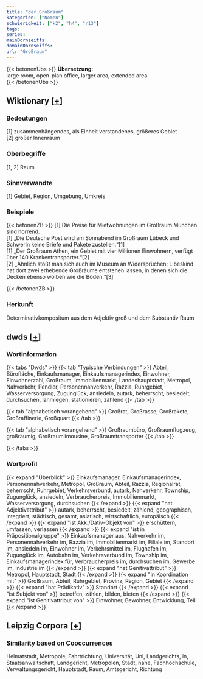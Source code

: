 ```yaml
---
title: "der Großraum"
kategorien: ["Nomen"]
schwierigkeit: ["k2", "h4", "r13"]
tags:
series:
mainDornseiffs:
domainDornseiffs:
url: "Großraum"
---
```


{{< betonenÜbs >}}
**Übersetzung:**  
large room, open-plan office, larger area, extended area  
{{< /betonenÜbs >}}

## Wiktionary [[+](https://de.wiktionary.org/wiki/Großraum)]

### Bedeutungen
[1] zusammenhängendes, als Einheit verstandenes, größeres Gebiet  
[2] großer Innenraum  

### Oberbegriffe
[1, 2] Raum  

### Sinnverwandte
[1] Gebiet, Region, Umgebung, Umkreis  

### Beispiele
{{< betonenZB >}}
[1] Die Preise für Mietwohnungen im Großraum München sind horrend.  
[1] „Die Deutsche Post wird am Sonnabend im Großraum Lübeck und Schwerin keine Briefe und Pakete zustellen.“[1]  
[1] „Der Großraum Athen, ein Gebiet mit vier Millionen Einwohnern, verfügt über 140 Krankentransporter.“[2]  
[2] „Ähnlich stößt man sich auch im Museum an Widersprüchen: Libeskind hat dort zwei erhebende Großräume entstehen lassen, in denen sich die Decken ebenso wölben wie die Böden.“[3]  

{{< /betonenZB >}}
### Herkunft
Determinativkompositum aus dem Adjektiv groß und dem Substantiv Raum  



## dwds [[+](https://www.dwds.de/wb/Großraum)]

### Wortinformation
{{< tabs "Dwds" >}}
{{< tab "Typische Verbindungen" >}}
Abteil, Bürofläche, Einkaufsmanager, Einkaufsmanagerindex, Einwohner, Einwohnerzahl, Großraum, Immobilienmarkt, Landeshauptstadt, Metropol, Nahverkehr, Pendler, Personennahverkehr, Razzia, Ruhrgebiet, Wasserversorgung, Zugunglück, ansiedeln, autark, beherrscht, besiedelt, durchsuchen, lahmlegen, stationieren, zählend
{{< /tab >}}

{{< tab "alphabetisch vorangehend" >}}
Großrat, Großrasse, Großrakete, Großraffinerie, Großquart
{{< /tab >}}

{{< tab "alphabetisch vorangehend" >}}
Großraumbüro, Großraumflugzeug, großräumig, Großraumlimousine, Großraumtransporter
{{< /tab >}}

{{< /tabs >}}

### Wortprofil
{{< expand "Überblick" >}} Einkaufsmanager, Einkaufsmanagerindex, Personennahverkehr, Metropol, Großraum, Abteil, Razzia, Regionalrat, beherrscht, Ruhrgebiet, Verkehrsverbund, autark, Nahverkehr, Township, Zugunglück, ansiedeln, Verbraucherpreis, Immobilienmarkt, Wasserversorgung, durchsuchen {{< /expand >}}
{{< expand "hat Adjektivattribut" >}} autark, beherrscht, besiedelt, zählend, geographisch, integriert, städtisch, gesamt, asiatisch, wirtschaftlich, europäisch {{< /expand >}}
{{< expand "ist Akk./Dativ-Objekt von" >}} erschüttern, umfassen, verlassen {{< /expand >}}
{{< expand "ist in Präpositionalgruppe" >}} Einkaufsmanager aus, Nahverkehr im, Personennahverkehr im, Razzia im, Immobilienmarkt im, Filiale im, Standort im, ansiedeln im, Einwohner im, Verkehrsmittel im, Flughafen im, Zugunglück im, Autobahn im, Verkehrsverbund im, Township im, Einkaufsmanagerindex für, Verbraucherpreis im, durchsuchen im, Gewerbe im, Industrie im {{< /expand >}}
{{< expand "hat Genitivattribut" >}} Metropol, Hauptstadt, Stadt {{< /expand >}}
{{< expand "in Koordination mit" >}} Großraum, Abteil, Ruhrgebiet, Provinz, Region, Gebiet {{< /expand >}}
{{< expand "hat Prädikativ" >}} Standort {{< /expand >}}
{{< expand "ist Subjekt von" >}} betreffen, zählen, bilden, bieten {{< /expand >}}
{{< expand "ist Genitivattribut von" >}} Einwohner, Bewohner, Entwicklung, Teil {{< /expand >}}

## Leipzig Corpora [[+](https://corpora.uni-leipzig.de/en/res?word=Großraum&corpusId=deu_newscrawl-public_2018)]


### Similarity based on Cooccurrences
Heimatstadt, Metropole, Fahrtrichtung, Universität, Uni, Landgerichts, in, Staatsanwaltschaft, Landgericht, Metropolen, Stadt, nahe, Fachhochschule, Verwaltungsgericht, Hauptstadt, Raum, Amtsgericht, Richtung

